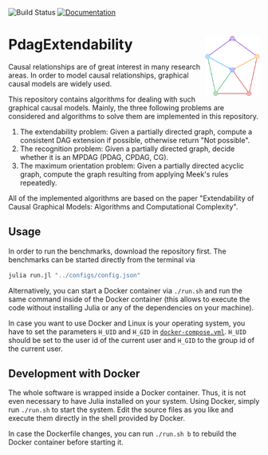 ![Build Status](https://travis-ci.com/Malte311/PdagExtendability.svg?token=peoMTzKpBjcCaX8BZgzt&branch=master)
[![Documentation](https://img.shields.io/badge/docs-latest-blue)](https://malte311.github.io/PdagExtendability/)

# PdagExtendability <img src="docs/src/assets/logo.svg" align="right" height="120">
Causal relationships are of great interest in many research areas. In order to
model causal relationships, graphical causal models are widely used.

This repository contains algorithms for dealing with such graphical causal
models. Mainly, the three following problems are considered and algorithms to
solve them are implemented in this repository.

1. The extendability problem: Given a partially directed graph, compute a
consistent DAG extension if possible, otherwise return "Not possible".
2. The recognition problem: Given a partially directed graph, decide whether
it is an MPDAG (PDAG, CPDAG, CG).
3. The maximum orientation problem: Given a partially directed acyclic graph,
compute the graph resulting from applying Meek's rules repeatedly.

All of the implemented algorithms are based on the paper "Extendability of
Causal Graphical Models: Algorithms and Computational Complexity".

## Usage
In order to run the benchmarks, download the repository first.
The benchmarks can be started directly from the terminal via
```bash
julia run.jl "../configs/config.json"
```
Alternatively, you can start a Docker container via `./run.sh` and
run the same command inside of the Docker container (this allows to
execute the code without installing Julia or any of the dependencies on
your machine).

In case you want to use Docker and Linux is your operating system, you
have to set the parameters `H_UID` and `H_GID` in
[`docker-compose.yml`](https://github.com/Malte311/PdagExtendability/blob/master/docker-compose.yml).
`H_UID` should be set to the user id of the current user and `H_GID` to
the group id of the current user.

## Development with Docker
The whole software is wrapped inside a Docker container. Thus, it is not even
necessary to have Julia installed on your system. Using Docker, simply run
`./run.sh` to start the system. Edit the source files as you like and execute
them directly in the shell provided by Docker.

In case the Dockerfile changes, you can run `./run.sh b` to rebuild the
Docker container before starting it.